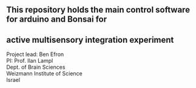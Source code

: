 ## This repository holds the main control software for arduino and Bonsai for 
## active multisensory integration experiment
Project lead: Ben Efron  
PI: Prof. Ilan Lampl  
Dept. of Brain Sciences  
Weizmann Institute of Science  
Israel  
